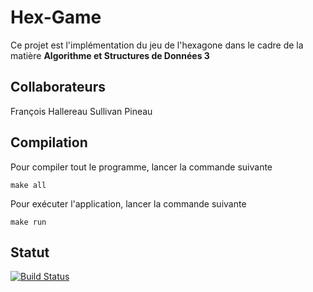 Hex-Game
==============
Ce projet est l'implémentation du jeu de l'hexagone dans le cadre de la matière **Algorithme et Structures de Données 3**

Collaborateurs
--------------
François Hallereau
Sullivan Pineau

Compilation
----------
Pour compiler tout le programme, lancer la commande suivante
```
make all
```

Pour exécuter l'application, lancer la commande suivante 
```
make run
```

Statut
------

[![Build Status](https://travis-ci.org/BerliozLeChat/hex-game.svg?branch=master)](https://travis-ci.org/BerliozLeChat/hex-game)

